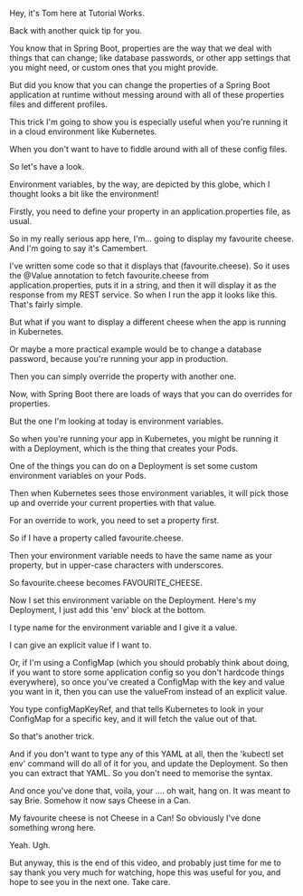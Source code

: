 Hey, it's Tom here at Tutorial Works.

Back with another quick tip for you.

You know that in Spring Boot, properties are the way that we deal with things that can change; like database passwords, or other app settings that you might need, or custom ones that you might provide.

But did you know that you can change the properties of a Spring Boot application at runtime without messing around with all of these properties files and different profiles. 

This trick I'm going to show you is especially useful when you're running it in a cloud environment like Kubernetes.

When you don't want to have to fiddle around with all of these config files.

So let's have a look.

Environment variables, by the way, are depicted by this globe, which I thought looks a bit like the environment!

Firstly, you need to define your property in an application.properties file, as usual.

So in my really serious app here, I'm... going to display my favourite cheese. And I'm going to say it's Camembert.

I've written some code so that it displays that (favourite.cheese). So it uses the @Value annotation to fetch favourite.cheese from application.properties, puts it in a string, and then it will display it as the response from my REST service. So when I run the app it looks like this. That's fairly simple.

But what if you want to display a different cheese when the app is running in Kubernetes.

Or maybe a more practical example would be to change a database password, because you're running your app in production.

Then you can simply override the property with another one.

Now, with Spring Boot there are loads of ways that you can do overrides for properties.

But the one I'm looking at today is environment variables.

So when you're running your app in Kubernetes, you might be running it with a Deployment, which is the thing that creates your Pods.

One of the things you can do on a Deployment is set some custom environment variables on your Pods.

Then when Kubernetes sees those environment variables, it will pick those up and override your current properties with that value.

For an override to work, you need to set a property first.

So if I have a property called favourite.cheese.

Then your environment variable needs to have the same name as your property, but in upper-case characters with underscores.

So favourite.cheese becomes FAVOURITE_CHEESE.

Now I set this environment variable on the Deployment. Here's my Deployment, I just add this 'env' block at the bottom.

I type name for the environment variable and I give it a value.

I can give an explicit value if I want to.

Or, if I'm using a ConfigMap (which you should probably think about doing, if you want to store some application config so you don't hardcode things everywhere), so once you've created a ConfigMap with the key and value you want in it, then you can use the valueFrom instead of an explicit value. 

You type configMapKeyRef, and that tells Kubernetes to look in your ConfigMap for a specific key, and it will fetch the value out of that.

So that's another trick.

And if you don't want to type any of this YAML at all, then the 'kubectl set env' command will do all of it for you, and update the Deployment. So then you can extract that YAML. So you don't need to memorise the syntax.

And once you've done that, voila, your .... oh wait, hang on. It was meant to say Brie. Somehow it now says Cheese in a Can.

My favourite cheese is not Cheese in a Can! So obviously I've done something wrong here.

Yeah. Ugh.

But anyway, this is the end of this video, and probably just time for me to say thank you very much for watching, hope this was useful for you, and hope to see you in the next one. Take care.
